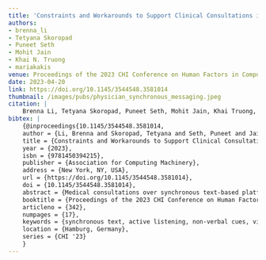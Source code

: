 ```yaml
---
title: 'Constraints and Workarounds to Support Clinical Consultations in Synchronous Text-Based Platforms'
authors: 
- brenna_li
- Tetyana Skoropad
- Puneet Seth
- Mohit Jain
- Khai N. Truong
- mariakakis
venue: Proceedings of the 2023 CHI Conference on Human Factors in Computing Systems (CHI)
date: 2023-04-20
link: https://doi.org/10.1145/3544548.3581014 
thumbnail: /images/pubs/physician_synchronous_messaging.jpeg
citation: |
    Brenna Li, Tetyana Skoropad, Puneet Seth, Mohit Jain, Khai Truong, and Alex Mariakakis. 2023. Constraints and Workarounds to Support Clinical Consultations in Synchronous Text-based Platforms. In Proceedings of the 2023 CHI Conference on Human Factors in Computing Systems (CHI '23). Association for Computing Machinery, New York, NY, USA, Article 342, 1–17. https://doi.org/10.1145/3544548.3581014
bibtex: |
    {@inproceedings{10.1145/3544548.3581014,
    author = {Li, Brenna and Skoropad, Tetyana and Seth, Puneet and Jain, Mohit and Truong, Khai and Mariakakis, Alex},
    title = {Constraints and Workarounds to Support Clinical Consultations in Synchronous Text-Based Platforms},
    year = {2023},
    isbn = {9781450394215},
    publisher = {Association for Computing Machinery},
    address = {New York, NY, USA},
    url = {https://doi.org/10.1145/3544548.3581014},
    doi = {10.1145/3544548.3581014},
    abstract = {Medical consultations over synchronous text-based platforms are becoming increasingly popular for virtual care, yet little is known about how physicians translate their training to this healthcare medium. We report the constraints, workarounds, and opportunities highlighted by eight primary care physicians who used such a platform in simulated medical scenarios with standardized patients. We found that due to the perceived inefficiency of communicating over text, the physicians made subconscious use of double-barreled questions and action multiplexing to streamline the conversation. In addition, the physicians overcame the lack of missing verbal and visual cues by adding explicit messages to convey empathy and active listening. We also identify several affordances of text-based platforms, such as the ability for users to reference the conversation history and for patients to feel a sense of privacy during sensitive disclosure. From these findings, we propose design opportunities for how future synchronous text-based platforms can better support medical consultations.},
    booktitle = {Proceedings of the 2023 CHI Conference on Human Factors in Computing Systems},
    articleno = {342},
    numpages = {17},
    keywords = {synchronous text, active listening, non-verbal cues, virtual care, clinical consultation},
    location = {Hamburg, Germany},
    series = {CHI '23}
    }
---
```

